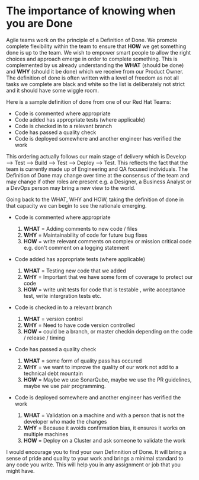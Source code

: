 # The importance of knowing when you are Done


Agile teams work on the principle of a Definition of Done. We promote complete flexibility within the team to ensure that **HOW** we get something done is up to the team. We wish to empower smart people to allow the right choices and approach emerge in order to complete something. This is complemented by us already understanding the **WHAT** (should be done) and **WHY** (should it be done) which we receive from our Product Owner. The definition of done is often written with a level of freedom as not all tasks we complete are black and white so the list is deliberately not strict and it should have some wiggle room.

Here is a sample definition of done from one of our Red Hat Teams:

* Code is commented where appropriate
* Code added has appropriate tests (where applicable)
* Code is checked in to a relevant branch
* Code has passed a quality check
* Code is deployed somewhere and another engineer has verified the work

This ordering actually follows our main stage of delivery which is Develop —> Test —> Build —> Test —> Deploy —> Test. This reflects the fact that the team is currently made up of Engineering and QA focused individuals. The Definition of Done may change over time at the consensus of the team and may change if other roles are present e.g. a Designer, a Business Analyst or a DevOps person may bring a new view to the world.

Going back to the WHAT, WHY and HOW, taking the definition of done in that capacity we can begin to see the rationale emerging.

* Code is commented where appropriate
    1. **WHAT** = Adding comments to new code / files
    2. **WHY** = Maintainability of code for future bug fixes
    3. **HOW** = write relevant comments on complex or mission critical code e.g. don't comment on a logging statement

* Code added has appropriate tests (where applicable)
    1. **WHAT** = Testing new code that we added
    2. **WHY** = Important that we have some form of coverage to protect our code
    3. **HOW** = write unit tests for code that is testable , write acceptance test, write intergration tests etc.

* Code is checked in to a relevant branch
    1. **WHAT** = version control
    2. **WHY** = Need to have code version controlled
    3. **HOW** = could be a branch, or master checkin depending on the code / release / timing

* Code has passed a quality check
    1. **WHAT** = some form of quality pass has occured
    2. **WHY** = we want to improve the quality of our work not add to a technical debt mountain
    3. **HOW** = Maybe we use SonarQube, maybe we use the PR guidelines, maybe we use pair programming.

* Code is deployed somewhere and another engineer has verified the work
    1. **WHAT** = Validation on a machine and with a person that is not the developer who made the changes
    2. **WHY** = Because it avoids confirmation bias, it ensures it works on multiple machines
    3. **HOW** = Deploy on a Cluster and ask someone to validate the work


I would encourage you to find your own Definnition of Done. It will bring a sense of pride and quality to your work and brings a minimal standard to any code you write. This will help you in any assignment or job that you might have.